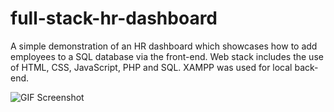 # full-stack-hr-dashboard
A simple demonstration of an HR dashboard which showcases how to add employees to a SQL database via the front-end. Web stack includes the use of HTML, CSS, JavaScript, PHP and SQL. XAMPP was used for local back-end.

![GIF Screenshot](https://user-images.githubusercontent.com/60179984/181651383-40968fb2-c01d-448f-8ed8-4f709b851d51.gif)
